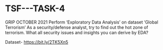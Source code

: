 # TSF---TASK-4
GRIP OCTOBER 2021
Perform ‘Exploratory Data Analysis’ on dataset ‘Global Terrorism’ As a security/defense analyst, try to find out the hot zone of terrorism. What all security issues and insights you can derive by EDA?

Dataset- https://bit.ly/2TK5Xn5
